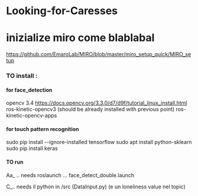 # Looking-for-Caresses


# inizialize miro come blablabal
https://github.com/EmaroLab/MIRO/blob/master/miro_setup_quick/MIRO_setup


### TO install :
#### for face_detection
opencv 3.4 https://docs.opencv.org/3.3.0/d7/d9f/tutorial_linux_install.html
ros-kinetic-opencv3 (should be already installed with previous point)
ros-kinetic-opencv-apps

#### for touch pattern recognition
sudo pip install --ignore-installed tensorflow
sudo apt install python-sklearn
sudo pip install keras


#### TO run
Aa_ ..  needs roslaunch ... face_detect_double.launch

C_.. needs il python in /src (DataInput.py)  (e un loneliness value nel topic)

